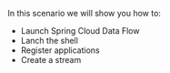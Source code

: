In this scenario we will show you how to:

* Launch Spring Cloud Data Flow
* Lanch the shell
* Register applications
* Create a stream
